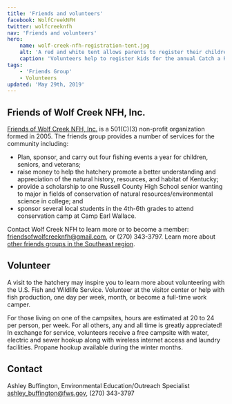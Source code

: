 ```yaml
---
title: 'Friends and volunteers'
facebook: WolfCreekNFH
twitter: wolfcreeknfh
nav: 'Friends and volunteers'
hero:
    name: wolf-creek-nfh-registration-tent.jpg
    alt: 'A red and white tent allows parents to register their children for an event'
    caption: 'Volunteers help to register kids for the annual Catch a Rainbow Kids Fishing Derby. Photo by Alex Hoover, USFWS.'
tags:
    - 'Friends Group'
    - Volunteers
updated: 'May 29th, 2019'
---
```


## Friends of Wolf Creek NFH, Inc.

[Friends of Wolf Creek NFH, Inc.](https://www.friendsofwolfcreeknfh.com/) is a 501(C)(3) non-profit organization formed in 2005. The friends group provides a number of services for the community including:

- Plan, sponsor, and carry out four fishing events a year for children, seniors, and veterans;
- raise money to help the hatchery promote a better understanding and appreciation of the natural history, resources, and habitat of Kentucky;
- provide a scholarship to one Russell County High School senior wanting to major in fields of conservation of natural resources/environmental science in college; and
- sponsor several local students in the 4th-6th grades to attend conservation camp at Camp Earl Wallace.

Contact Wolf Creek NFH to learn more or to become a member: [friendsofwolfcreeknfh@gmail.com](mailto:friendsofwolfcreeknfh@gmail.com), or (270) 343-3797. Learn more about [other friends groups in the Southeast region](/work-with-us/friends-groups/).

## Volunteer

A visit to the hatchery may inspire you to learn more about volunteering with the U.S. Fish and Wildlife Service. Volunteer at the visitor center or help with fish production, one day per week, month, or become a full-time work camper.

For those living on one of the campsites, hours are estimated at 20 to 24 per person, per week.  For all others, any and all time is greatly appreciated!  In exchange for service, volunteers receive a free campsite with water, electric and sewer hookup along with wireless internet access and laundry facilities. Propane hookup available during the winter months.

## Contact

Ashley Buffington, Environmental Education/Outreach Specialist  
[ashley_buffington@fws.gov](mailto:ashley_buffington@fws.gov), (270) 343-3797